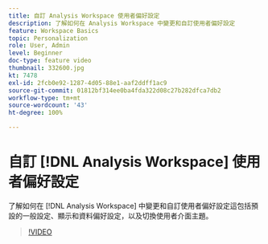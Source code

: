 ```yaml
---
title: 自訂 Analysis Workspace 使用者偏好設定
description: 了解如何在 Analysis Workspace 中變更和自訂使用者偏好設定
feature: Workspace Basics
topic: Personalization
role: User, Admin
level: Beginner
doc-type: feature video
thumbnail: 332600.jpg
kt: 7478
exl-id: 2fcb0e92-1287-4d05-88e1-aaf2ddff1ac9
source-git-commit: 01812bf314ee0ba4fda322d08c27b282dfca7db2
workflow-type: tm+mt
source-wordcount: '43'
ht-degree: 100%

---
```


# 自訂 [!DNL Analysis Workspace] 使用者偏好設定

了解如何在 [!DNL Analysis Workspace] 中變更和自訂使用者偏好設定這包括預設的一般設定、顯示和資料偏好設定，以及切換使用者介面主題。

>[!VIDEO](https://video.tv.adobe.com/v/332600/?quality=12&learn=on)
